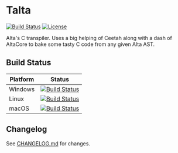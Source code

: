 # Talta
[![Build Status](https://facekapow.visualstudio.com/alta/_apis/build/status/alta-lang.talta?branchName=master)](https://facekapow.visualstudio.com/alta/_build/latest?definitionId=7&branchName=master)
[![License](https://img.shields.io/github/license/alta-lang/talta?color=%23428bff)](LICENSE)

Alta's C transpiler. Uses a big helping of Ceetah along with a dash of AltaCore to bake some tasty C code from any given Alta AST.

## Build Status

| Platform | Status |
| -------- | ------ |
| Windows  | [![Build Status](https://facekapow.visualstudio.com/alta/_apis/build/status/alta-lang.talta?branchName=master&jobName=Windows)](https://facekapow.visualstudio.com/alta/_build/latest?definitionId=7&branchName=master) |
| Linux    | [![Build Status](https://facekapow.visualstudio.com/alta/_apis/build/status/alta-lang.talta?branchName=master&jobName=Linux)](https://facekapow.visualstudio.com/alta/_build/latest?definitionId=7&branchName=master) |
| macOS    | [![Build Status](https://facekapow.visualstudio.com/alta/_apis/build/status/alta-lang.talta?branchName=master&jobName=macOS)](https://facekapow.visualstudio.com/alta/_build/latest?definitionId=7&branchName=master) |

## Changelog
See [CHANGELOG.md](CHANGELOG.md) for changes.
